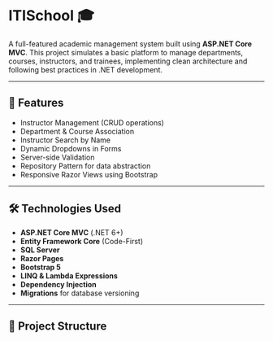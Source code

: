 # ITISchool 🎓

A full-featured academic management system built using **ASP.NET Core MVC**. This project simulates a basic platform to manage departments, courses, instructors, and trainees, implementing clean architecture and following best practices in .NET development.

---

## 📌 Features

- Instructor Management (CRUD operations)
- Department & Course Association
- Instructor Search by Name
- Dynamic Dropdowns in Forms
- Server-side Validation
- Repository Pattern for data abstraction
- Responsive Razor Views using Bootstrap

---

## 🛠️ Technologies Used

- **ASP.NET Core MVC** (.NET 6+)
- **Entity Framework Core** (Code-First)
- **SQL Server**
- **Razor Pages**
- **Bootstrap 5**
- **LINQ & Lambda Expressions**
- **Dependency Injection**
- **Migrations** for database versioning

---

## 📂 Project Structure

